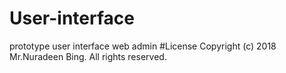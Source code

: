 # User-interface
prototype user interface web admin
#License
Copyright (c) 2018 Mr.Nuradeen Bing. All rights reserved.
